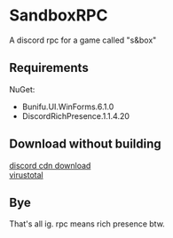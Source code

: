 # SandboxRPC
A discord rpc for a game called "s&amp;box"

## Requirements

NuGet:
- Bunifu.UI.WinForms.6.1.0
- DiscordRichPresence.1.1.4.20

## Download without building

[discord cdn download](https://cdn.discordapp.com/attachments/1133370408763142204/1133381218558279730/SandboxRPC.exe)<br>
[virustotal](https://www.virustotal.com/gui/file/35750471d834c2eeb8e72eb44aedd805d222eaf7ef81175546d73f35b8eec107)

## Bye

That's all ig. rpc means rich presence btw.
